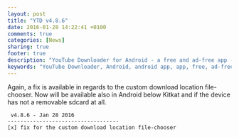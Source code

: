 ```yaml
---
layout: post
title: "YTD v4.8.6"
date: 2016-01-28 14:22:41 +0100
comments: true
categories: [News]
sharing: true
footer: true
description: "YouTube Downloader for Android - a free and ad-free app - new version"
keywords: "YouTube Downloader, Android, android app, app, free, ad-free, no ads, dentex, XDA, XDA_dentex, twidentex, YouTube, downloader, FFmpeg, audio, music, video, extraction, mp3, easy, dentex, 1080p, 720p, 480p, HD, 4K, 3gp, webm, mp4, m4a, ogg, flv, opus, 360°, 3D"
---
```

Again, a fix is available in regards to the custom download location file-chooser. Now will be available also in Android below Kitkat and if the device has not a removable sdcard at all.

     v4.8.6 - Jan 28 2016
    -----------------------------------
    [x] fix for the custom download location file-chooser
